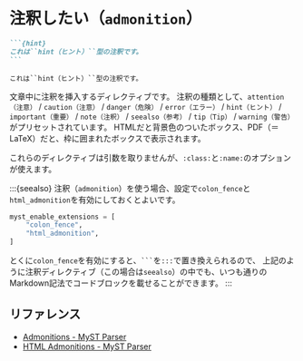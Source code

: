 # 注釈したい（``admonition``）

````md
```{hint}
これは``hint（ヒント）``型の注釈です。
```
````

```{hint}
これは``hint（ヒント）``型の注釈です。
```

文章中に注釈を挿入するディレクティブです。
注釈の種類として、``attention（注意）`` / ``caution（注意）`` / ``danger（危険）`` / ``error（エラー）`` / ``hint（ヒント）`` / ``important（重要）`` / ``note（注釈）`` / ``seealso（参考）`` / ``tip（Tip）`` / ``warning（警告）``がプリセットされています。
HTMLだと背景色のついたボックス、PDF（＝LaTeX）だと、枠に囲まれたボックスで表示されます。

これらのディレクティブは引数を取りませんが、``:class:``と``:name:``のオプションが使えます。



:::{seealso}
注釈（``admonition``）を使う場合、設定で``colon_fence``と``html_admonition``を有効にしておくとよいです。

```python
myst_enable_extensions = [
    "colon_fence",
    "html_admonition",
]
```

とくに``colon_fence``を有効にすると、` ``` `を``:::``で置き換えられるので、
上記のように注釈ディレクティブ（この場合は``seealso``）の中でも、いつも通りのMarkdown記法でコードブロックを載せることができます。
:::



## リファレンス

- [Admonitions - MyST Parser](https://myst-parser.readthedocs.io/en/stable/syntax/admonitions.html)
- [HTML Admonitions - MyST Parser](https://myst-parser.readthedocs.io/en/stable/syntax/optional.html#syntax-html-admonition)
